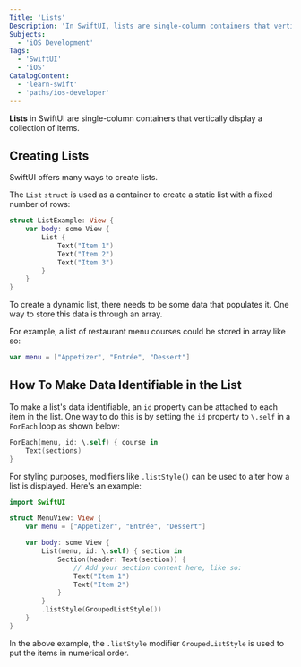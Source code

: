 ```yaml
---
Title: 'Lists'
Description: 'In SwiftUI, lists are single-column containers that vertically display a collection of items.'
Subjects:
  - 'iOS Development'
Tags:
  - 'SwiftUI'
  - 'iOS'
CatalogContent:
  - 'learn-swift'
  - 'paths/ios-developer'
---
```


**Lists** in SwiftUI are single-column containers that vertically display a collection of items.

## Creating Lists

SwiftUI offers many ways to create lists.

The `List` `struct` is used as a container to create a static list with a fixed number of rows:

```swift
struct ListExample: View {
    var body: some View {
        List {
            Text("Item 1")
            Text("Item 2")
            Text("Item 3")
        }
    }
}
```

To create a dynamic list, there needs to be some data that populates it. One way to store this data is through an array.

For example, a list of restaurant menu courses could be stored in array like so:

```swift
var menu = ["Appetizer", "Entrée", "Dessert"]
```

## How To Make Data Identifiable in the List

To make a list's data identifiable, an `id` property can be attached to each item in the list. One way to do this is by setting the `id` property to `\.self` in a `ForEach` loop as shown below:

```swift
ForEach(menu, id: \.self) { course in
    Text(sections)
}
```

For styling purposes, modifiers like `.listStyle()` can be used to alter how a list is displayed. Here's an example:

```swift
import SwiftUI

struct MenuView: View {
    var menu = ["Appetizer", "Entrée", "Dessert"]

    var body: some View {
        List(menu, id: \.self) { section in
            Section(header: Text(section)) {
                // Add your section content here, like so:
                Text("Item 1")
                Text("Item 2")
            }
        }
        .listStyle(GroupedListStyle())
    }
}
```

In the above example, the `.listStyle` modifier `GroupedListStyle` is used to put the items in numerical order.
